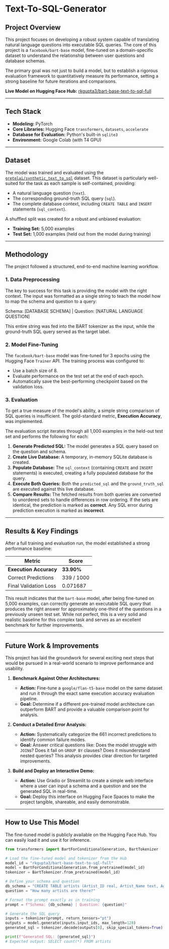 # Text-To-SQL-Generator
## Project Overview

This project focuses on developing a robust system capable of translating natural language questions into executable SQL queries. The core of this project is a `facebook/bart-base` model, fine-tuned on a domain-specific dataset to understand the relationship between user questions and database schemas.

The primary goal was not just to build a model, but to establish a rigorous evaluation framework to quantitatively measure its performance, setting a strong baseline for future iterations and comparisons.

**Live Model on Hugging Face Hub:** [rkgupta3/bart-base-text-to-sql-full](https://huggingface.co/rkgupta3/bart-base-text-to-sql-full)

---

## Tech Stack

* **Modeling:** PyTorch
* **Core Libraries:** Hugging Face `transformers`, `datasets`, `accelerate`
* **Database for Evaluation:** Python's built-in `sqlite3`
* **Environment:** Google Colab (with T4 GPU)

---

## Dataset

The model was trained and evaluated using the [`gretelai/synthetic_text_to_sql`](https://huggingface.co/datasets/gretelai/synthetic_text_to_sql) dataset. This dataset is particularly well-suited for the task as each sample is self-contained, providing:
* A natural language question (`text`).
* The corresponding ground-truth SQL query (`sql`).
* The complete database context, including `CREATE TABLE` and `INSERT` statements (`sql_context`).

A shuffled split was created for a robust and unbiased evaluation:
* **Training Set:** 5,000 examples
* **Test Set:** 1,000 examples (held out from the model during training)

---

## Methodology

The project followed a structured, end-to-end machine learning workflow.

### 1. Data Preprocessing

The key to success for this task is providing the model with the right context. The input was formatted as a single string to teach the model how to map the schema and question to a query:


Schema: [DATABASE SCHEMA] | Question: [NATURAL LANGUAGE QUESTION]


This entire string was fed into the BART tokenizer as the input, while the ground-truth SQL query served as the target label.

### 2. Model Fine-Tuning

The `facebook/bart-base` model was fine-tuned for 3 epochs using the Hugging Face `Trainer` API. The training process was configured to:
* Use a batch size of 8.
* Evaluate performance on the test set at the end of each epoch.
* Automatically save the best-performing checkpoint based on the validation loss.



### 3. Evaluation

To get a true measure of the model's ability, a simple string comparison of SQL queries is insufficient. The gold-standard metric, **Execution Accuracy**, was implemented.

The evaluation script iterates through all 1,000 examples in the held-out test set and performs the following for each:
1.  **Generate Predicted SQL:** The model generates a SQL query based on the question and schema.
2.  **Create Live Database:** A temporary, in-memory SQLite database is created.
3.  **Populate Database:** The `sql_context` (containing `CREATE` and `INSERT` statements) is executed, creating a fully populated database for the query.
4.  **Execute Both Queries:** Both the `predicted_sql` and the `ground_truth_sql` are executed against this live database.
5.  **Compare Results:** The fetched results from both queries are converted to unordered sets to handle differences in row ordering. If the sets are identical, the prediction is marked as **correct**. Any SQL error during prediction execution is marked as **incorrect**.

---

## Results & Key Findings

After a full training and evaluation run, the model established a strong performance baseline:

| Metric                | Score     |
| --------------------- | --------- |
| **Execution Accuracy** | **33.90%** |
| Correct Predictions   | 339 / 1000|
| Final Validation Loss | 0.071687  |

This result indicates that the `bart-base` model, after being fine-tuned on 5,000 examples, can correctly generate an executable SQL query that produces the right answer for approximately one-third of the questions in a previously unseen test set. While not perfect, this is a very solid and realistic baseline for this complex task and serves as an excellent benchmark for further improvements.

---

## Future Work & Improvements

This project has laid the groundwork for several exciting next steps that would be pursued in a real-world scenario to improve performance and usability.

1.  **Benchmark Against Other Architectures:**
    * **Action:** Fine-tune a `google/flan-t5-base` model on the same dataset and run it through the exact same execution accuracy evaluation pipeline.
    * **Goal:** Determine if a different pre-trained model architecture can outperform BART and provide a valuable comparison point for analysis.

2.  **Conduct a Detailed Error Analysis:**
    * **Action:** Systematically categorize the 661 incorrect predictions to identify common failure modes.
    * **Goal:** Answer critical questions like: Does the model struggle with `JOIN`s? Does it fail on `GROUP BY` clauses? Does it misunderstand nested queries? This analysis provides clear direction for targeted improvements.

3.  **Build and Deploy an Interactive Demo:**
    * **Action:** Use Gradio or Streamlit to create a simple web interface where a user can input a schema and a question and see the generated SQL in real-time.
    * **Goal:** Deploy this interface on Hugging Face Spaces to make the project tangible, shareable, and easily demonstrable.

---

## How to Use This Model

The fine-tuned model is publicly available on the Hugging Face Hub. You can easily load it and use it for inference.

```python
from transformers import BartForConditionalGeneration, BartTokenizer

# Load the fine-tuned model and tokenizer from the Hub
model_id = "rkgupta3/bart-base-text-to-sql-full"
model = BartForConditionalGeneration.from_pretrained(model_id)
tokenizer = BartTokenizer.from_pretrained(model_id)

# Define your schema and question
db_schema = "CREATE TABLE artists (Artist_ID real, Artist_Name text, Age real)"
question = "How many artists are there?"

# Format the prompt exactly as in training
prompt = f"Schema: {db_schema} | Question: {question}"

# Generate the SQL query
inputs = tokenizer(prompt, return_tensors="pt")
outputs = model.generate(inputs.input_ids, max_length=128)
generated_sql = tokenizer.decode(outputs[0], skip_special_tokens=True)

print(f"Generated SQL: {generated_sql}")
# Expected output: SELECT count(*) FROM artists
